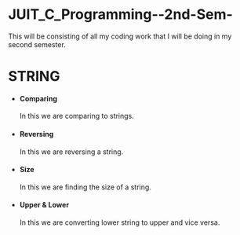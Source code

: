# JUIT_C_Programming--2nd-Sem-
This will be consisting of all my coding work that I will be doing in my second semester.
<br>
# STRING
- #### Comparing <br> 
    In this we are comparing to strings.
- #### Reversing
    In this we are reversing a string.
- #### Size
    In this we are finding the size of a string.
- #### Upper & Lower
    In this we are converting lower string to upper and vice versa.
